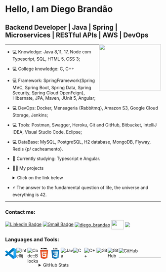 # Hello, I am Diego Brandão



## Backend Developer | Java | Spring | Microservices | RESTful APIs | AWS | DevOps


<img align="right" src="https://media.giphy.com/media/voKRB2g96S8q4/giphy.gif?cid=790b761100038ed0a39ae57821b93ee42f62a832fb4de075&rid=giphy.gif&ct=g" width="200" height="150" />



------
- 💻 Knowledge: Java 8,11, 17, Node com Typescript, SQL, HTML 5, CSS 3; 
- 💻 College knowledge: C, C++
- 💻 Framework: SpringFramework{Spring MVC, Spring Boot, Spring Data, Spring Security, Spring Cloud OpenFeign}, Hibernate, JPA, Maven, JUnit 5, Angular;
- 💻 DevOps: Docker, Mensageria {Rabbitmq}, Amazon S3, Google Cloud Storage, Jenkins;
- 💻 Tools: Postman, Swagger, Heroku, Git and GitHub, Bitbucket, IntelliJ IDEA, Visual Studio Code, Eclipse; 
- 💻 DataBase: MySQL, PostgreSQL, H2 database, MongoDB, Flyway, Redis {p/ cacheamento}.
- 🌱 Currently studying: Typescript e Angular.  

- 👨‍💻 My projects <details> <summary> Click on the link below </summary> 🛠<a href="https://github.com/diegoSbrandao?tab=repositories">  <B> Link </B> </a> </details>

- ⚡ The answer to the fundamental question of life, the universe and everything is 42.
------



### Contact me:

  [![Linkedin Badge](https://img.shields.io/badge/-Diego-blue?style=flat-square&logo=Linkedin&logoColor=white&link=https://www.linkedin.com/in/diego-brandão-7b72b5202/)](https://www.linkedin.com/in/diego-brandão-7b72b5202/) [![Gmail Badge](https://img.shields.io/badge/-diego.sousa.brandao@gmail.com-c14438?style=flat-square&logo=Gmail&logoColor=white&link=mailto:diego.sousa.brandao@gmail.com)](mailto:diego.sousa.brandao@gmail.com) <a href="https://www.hackerrank.com/diego_brandao" target="_blank"> <img align="center" src="https://raw.githubusercontent.com/rahuldkjain/github-profile-readme-generator/master/src/images/icons/Social/hackerrank.svg" alt="diego_brandao" height="30" width="40" /></a> [<img align="center" height="30" width="40"  src="https://www.urionlinejudge.com.br/judge/favicon.ico?1591503281"/>](https://www.urionlinejudge.com.br/judge/pt/profile/510141)  [<img align="center" src="https://img.icons8.com/dusk/32/000000/heart-cross.png"/>](https://biblia.com/bible/esv/john/3/16)

 
 

 





### Languages and Tools:

<img align="left" alt="Visual Studio Code" width="36px" src="https://raw.githubusercontent.com/github/explore/80688e429a7d4ef2fca1e82350fe8e3517d3494d/topics/visual-studio-code/visual-studio-code.png" />
<img align="left" alt="Intellij" width="36px" src="https://cdn.icon-icons.com/icons2/3053/PNG/512/intellij_macos_bigsur_icon_190061.png" />
<img align="left" alt="Code::Blocks" width="36px" src="https://cdn.icon-icons.com/icons2/1508/PNG/512/codeblocks_104542.png" />


<img align="left" alt="HTML5" width="36px" src="https://raw.githubusercontent.com/github/explore/80688e429a7d4ef2fca1e82350fe8e3517d3494d/topics/html/html.png" />
<img align="left" alt="CSS3" width="36px" src="https://raw.githubusercontent.com/github/explore/80688e429a7d4ef2fca1e82350fe8e3517d3494d/topics/css/css.png" />
<img align="left" alt="Java" width="40px" src="https://cdn.icon-icons.com/icons2/2415/PNG/512/java_original_wordmark_logo_icon_146459.png" />
<img align="left" alt="C" width="36px" src="https://cdn.icon-icons.com/icons2/2415/PNG/512/c_original_logo_icon_146611.png"/>
<img align="left" alt="C++" width="40px" src="https://img.icons8.com/color/2x/c-plus-plus-logo.png"/>
<img align="left" alt="Git" width="36px" src="https://cdn.icon-icons.com/icons2/2415/PNG/512/git_plain_wordmark_logo_icon_146508.png" />
<img align="left" alt="GitHub" width="36px" src="https://cdn.icon-icons.com/icons2/1181/PNG/512/1490128251-epic-social-media-online-web-internet-github_82122.png" />
<img src="https://img.shields.io/github/followers/diegoSbrandao?color=black&label=Follow&logoColor=blue&style=social" height="22" title="Follow me" align="center" alt="GitHub">

<br />


------
<details>
  <summary>GitHub Stats</summary>

![Diego Brandão github stats](https://github-readme-stats.vercel.app/api?username=diegoSbrandao&show_icons=true&theme=midnight-purple)
<br />
<br />
[![Top Langs](https://github-readme-stats.vercel.app/api/top-langs/?username=diegoSbrandao)](https://github.com/diegoSbrandao/github-readme-stats)

 


</details>





[linkedin]: https://linkedin.com/in/diego-brandão-7b72b5202/

